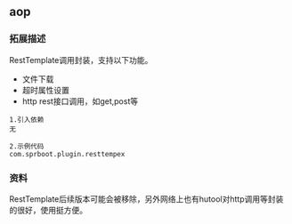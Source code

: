 ## aop

### 拓展描述
RestTemplate调用封装，支持以下功能。
* 文件下载
* 超时属性设置
* http rest接口调用，如get,post等

~~~
1.引入依赖
无

2.示例代码
com.sprboot.plugin.resttempex
~~~

### 资料
RestTemplate后续版本可能会被移除，另外网络上也有hutool对http调用等封装的很好，使用挺方便。